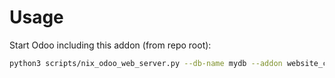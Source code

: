 # Usage

Start Odoo including this addon (from repo root):

```bash
python3 scripts/nix_odoo_web_server.py --db-name mydb --addon website_crm_livechat
```
